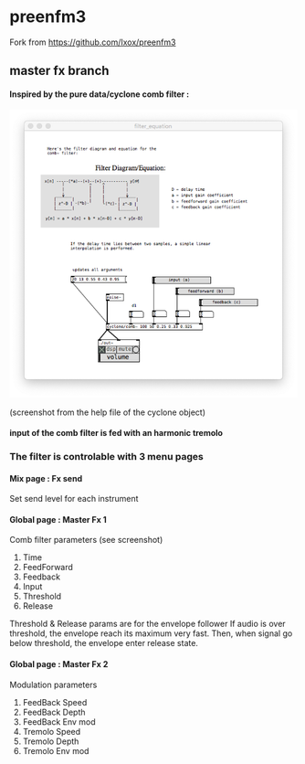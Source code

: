 # preenfm3

Fork from https://github.com/Ixox/preenfm3


## master fx branch


#### Inspired by the pure data/cyclone comb filter :



![Alt text](/doc/comb_cyclone.png?raw=true "Comb filter from pure data/cyclone")


(screenshot from the help file of the cyclone object)


#### input of the comb filter is fed with an harmonic tremolo



### The filter is controlable with 3 menu pages


#### Mix page : Fx send

Set send level for each instrument


#### Global page : Master Fx 1

Comb filter parameters (see screenshot)

1. Time
2. FeedForward
3. Feedback
4. Input
5. Threshold
6. Release

Threshold & Release params are for the envelope follower
If audio is over threshold, the envelope reach its maximum very fast.
Then, when signal go below threshold, the envelope enter release state.

#### Global page : Master Fx 2

Modulation parameters

1. FeedBack Speed 
2. FeedBack Depth 
3. FeedBack Env mod
4. Tremolo Speed 
5. Tremolo Depth 
6. Tremolo Env mod

